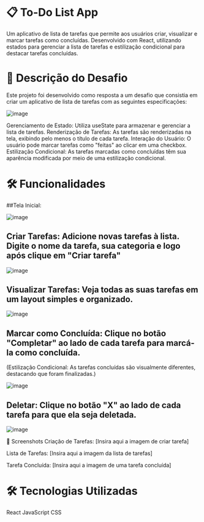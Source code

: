 # 📋 To-Do List App
Um aplicativo de lista de tarefas que permite aos usuários criar, visualizar e marcar tarefas como concluídas. Desenvolvido com React, utilizando estados para gerenciar a lista de tarefas e estilização condicional para destacar tarefas concluídas.

# 🚀 Descrição do Desafio
Este projeto foi desenvolvido como resposta a um desafio que consistia em criar um aplicativo de lista de tarefas com as seguintes especificações:

![image](https://github.com/user-attachments/assets/92ce5895-40f1-4d2d-9d52-410a0e8b216d)

Gerenciamento de Estado: Utiliza useState para armazenar e gerenciar a lista de tarefas.
Renderização de Tarefas: As tarefas são renderizadas na tela, exibindo pelo menos o título de cada tarefa.
Interação do Usuário: O usuário pode marcar tarefas como "feitas" ao clicar em uma checkbox.
Estilização Condicional: As tarefas marcadas como concluídas têm sua aparência modificada por meio de uma estilização condicional.

# 🛠️ Funcionalidades
##Tela Inicial:

![image](https://github.com/user-attachments/assets/22d19a5b-10ea-4771-b092-3c07f2b87617)

## Criar Tarefas: Adicione novas tarefas à lista. Digite o nome da tarefa, sua categoria e logo após clique em "Criar tarefa"

![image](https://github.com/user-attachments/assets/fa659dd2-b77b-4340-a49d-b5678d434268)

## Visualizar Tarefas: Veja todas as suas tarefas em um layout simples e organizado.

![image](https://github.com/user-attachments/assets/12bcc809-a299-4e96-a172-e354bec7852b)

## Marcar como Concluída: Clique no botão "Completar" ao lado de cada tarefa para marcá-la como concluída.
(Estilização Condicional: As tarefas concluídas são visualmente diferentes, destacando que foram finalizadas.)

![image](https://github.com/user-attachments/assets/c0eb3b66-d2c9-44e8-9868-9189c697d345)

## Deletar: Clique no botão "X" ao lado de cada tarefa para que ela seja deletada.

![image](https://github.com/user-attachments/assets/3bfaad9a-a96c-43dd-882e-21e0090c508c)

📸 Screenshots
Criação de Tarefas:
[Insira aqui a imagem de criar tarefa]

Lista de Tarefas:
[Insira aqui a imagem da lista de tarefas]

Tarefa Concluída:
[Insira aqui a imagem de uma tarefa concluída]

# 🛠️ Tecnologias Utilizadas
React
JavaScript
CSS
